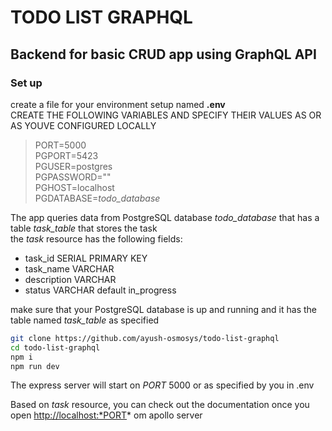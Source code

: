 # TODO LIST GRAPHQL

## Backend for basic CRUD app using GraphQL API

### Set up  

create a file for your environment setup named **.env**  
CREATE THE FOLLOWING VARIABLES AND SPECIFY THEIR VALUES AS OR AS YOUVE CONFIGURED LOCALLY  
>PORT=5000  
>PGPORT=5423  
>PGUSER=postgres  
>PGPASSWORD=""  
>PGHOST=localhost  
>PGDATABASE=*todo_database*  

The app queries data from PostgreSQL database *todo_database* that has a table *task_table* that stores the task  
the *task* resource has the following fields:  

- task_id SERIAL PRIMARY KEY
- task_name VARCHAR
- description VARCHAR
- status VARCHAR default in_progress

make sure that your PostgreSQL database is up and running and it has the table named *task_table* as specified

```bash
git clone https://github.com/ayush-osmosys/todo-list-graphql
cd todo-list-graphql
npm i
npm run dev
```

The express server will start on *PORT* 5000 or as specified by you in .env

Based on *task* resource, you can check out the documentation once you open <http://localhost:*PORT>* om apollo server
